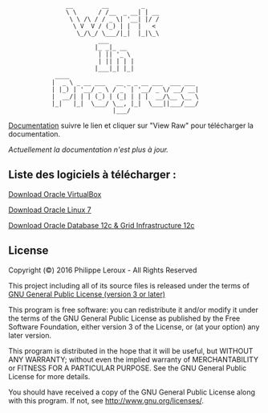                     __        __         _
                    \ \      / /__  _ __| | __
                     \ \ /\ / / _ \| '__| |/ /
                      \ V  V / (_) | |  |   <
                       \_/\_/ \___/|_|  |_|\_\
                             ___
                            |_ _|_ __
                             | || '_ \
                             | || | | |
                            |___|_| |_|
                 ____
                |  _ \ _ __ ___   __ _ _ __ ___  ___ ___
                | |_) | '__/ _ \ / _` | '__/ _ \/ __/ __|
                |  __/| | | (_) | (_| | | |  __/\__ \__ \
                |_|   |_|  \___/ \__, |_|  \___||___/___/
                                 |___/

[Documentation](https://github.com/PhilippeLeroux/plescripts/tree/master/setup_vms_dns_master/installation.odp)
 suivre le lien et cliquer sur "View Raw" pour télécharger la documentation.

_Actuellement la documentation n'est plus à jour._

Liste des logiciels à télécharger :
----------------------------------

[Download Oracle VirtualBox](https://www.virtualbox.org/wiki/Downloads)

[Download Oracle Linux 7](https://edelivery.oracle.com/osdc/faces/SearchSoftware)

[Download Oracle Database 12c & Grid Infrastructure 12c](http://www.oracle.com/technetwork/database/enterprise-edition/downloads/database12c-linux-download-2240591.html)

License
-------

Copyright (©) 2016 Philippe Leroux - All Rights Reserved

This project including all of its source files is released under the terms of [GNU General Public License (version 3 or later)](http://www.gnu.org/licenses/gpl.txt)

This program is free software: you can redistribute it and/or modify
it under the terms of the GNU General Public License as published by
the Free Software Foundation, either version 3 of the License, or
(at your option) any later version.

This program is distributed in the hope that it will be useful,
but WITHOUT ANY WARRANTY; without even the implied warranty of
MERCHANTABILITY or FITNESS FOR A PARTICULAR PURPOSE.  See the
GNU General Public License for more details.

You should have received a copy of the GNU General Public License
along with this program.  If not, see <http://www.gnu.org/licenses/>.
